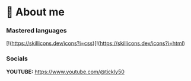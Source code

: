 # 📌 About me

### Mastered languages
[!(https://skillicons.dev/icons?i=css)[!(https://skillicons.dev/icons?i=html)
### Socials
**YOUTUBE:** https://www.youtube.com/@tickly50
